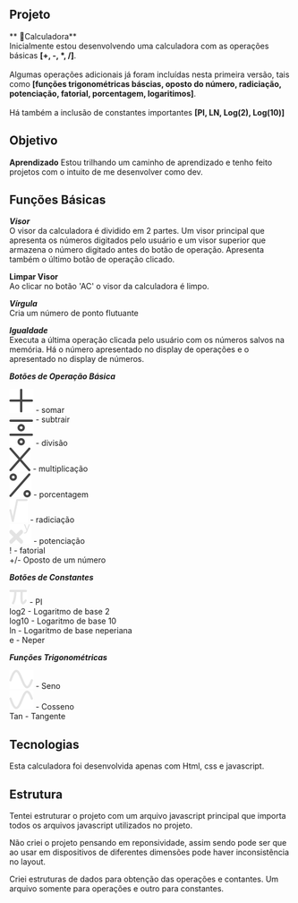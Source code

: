 ## Projeto

** 🧮Calculadora**</br>
Inicialmente estou desenvolvendo uma calculadora com as operações básicas **[+, -, \*, /]**.</br></br>
Algumas operações adicionais já foram incluídas nesta primeira versão, tais como **[funções trigonométricas báscias, oposto do número, radiciação, potenciação, fatorial, porcentagem, logaritimos]**. </br></br>
Há também a inclusão de constantes importantes **[PI, LN, Log(2), Log(10)]**

## Objetivo

**Aprendizado**
Estou trilhando um caminho de aprendizado e tenho feito projetos com o intuito de me desenvolver como dev.

## Funções Básicas</br>

**_Visor_**</br>
O visor da calculadora é dividido em 2 partes. Um visor principal que apresenta os números digitados pelo usuário e um visor superior que armazena o número digitado antes do botão de operação. Apresenta também o último botão de operação clicado.

**Limpar Visor**</br>
Ao clicar no botão 'AC' o visor da calculadora é limpo.

**_Vírgula_**</br>
Cria um número de ponto flutuante

**_Igualdade_**</br>
Executa a última operação clicada pelo usuário com os números salvos na memória. Há o número apresentado no display de operações e o apresentado no display de números.

**_Botões de Operação Básica_**</br>

![plus](../images/plus.svg) - somar</br>
![minus](../images/minus.svg) - subtrair</br>
![divide](../images/divide.svg) - divisão</br>
![multiplicar](../images/xmark.svg) - multiplicação</br>
![percent](../images/percent.svg) - porcentagem</br>
![rad](../images/sqrt.svg) - radiciação</br>
![pot](../images/pot.svg) - potenciação</br>
! - fatorial</br>
+/- Oposto de um número

**_Botões de Constantes_**

![pi](../images/pi.svg) - PI</br>
log2 - Logaritmo de base 2</br>
log10 - Logaritmo de base 10</br>
ln - Logaritmo de base neperiana</br>
e - Neper

**_Funções Trigonométricas_**

![sin](../images/wave-sine.svg) - Seno</br>
![cos](../images/wave-cos.svg) - Cosseno</br>
Tan - Tangente

## Tecnologias 

Esta calculadora foi desenvolvida apenas com Html, css e javascript.

## Estrutura
Tentei estruturar o projeto com um arquivo javascript principal que importa todos os arquivos javascript utilizados no projeto.

Não criei o projeto pensando em reponsividade, assim sendo pode ser que ao usar em dispositivos de diferentes dimensões pode haver inconsistência no layout.

Criei estruturas de dados para obtenção das operações e contantes. Um arquivo somente para operações e outro para constantes. 